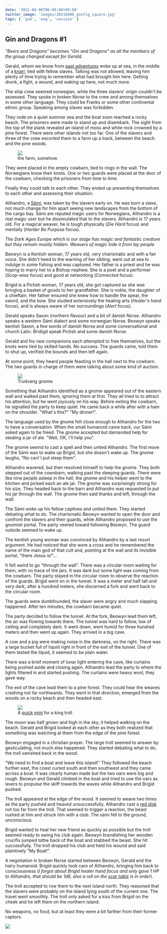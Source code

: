 ```yaml
---
date: '2021-04-06T06:00:00+09:00'
twitter_image: 'images/20210406_gnofig_square.jpg'
tags: [ 'gnd', 'wog', 'session' ]
---
```


## Gin and Dragons #1

_"Beers and Dragons" becomes "Gin and Dragons" as all the members of the group changed except for Gerald._

Gerald, whom we know from [past adventures](index.html#bnd) woke up at sea, in the middle of a [knarr](https://en.wikipedia.org/wiki/Knarr), tied with fellow slaves. Talking was not allowed, leaving him plenty of time trying to remember what had brought him here. Getting drunk, a fight, a wound, and waking up here, not much more.

The ship crew seemed norwegian, while the three slavers' origin couldn't be assessed. They spoke in broken Norse to the crew and among themselves in some other language. They could be Franks or some other continental ethnic group. Speaking among slaves was forbidden.

They rode on a quiet summer sea and the boat soon reached a rocky beach. The prisoners were made to stand up and disembark. The sight from the top of the plank revealed an island of moss and white rock crowned by a pine forest. There were other islands not too far. One of the slavers and three of the crew escorted them to a farm up a track, between the beach and the pine woods.

<figure class="right">
<a href="images/20210406_farm.jpg"><img src="images/20210406_farm.jpg" loading="lazy" /></a>
<figcaption>
the farm, somehow
</figcaption>
</figure>

They were placed in the empty cowbarn, tied to rings in the wall. The Norwegians know their knots. One or two guards were placed at the door of the cowbarn, checking the prisoners from time to time.

Finally they could talk to each other. They ended up presenting themselves to each other and assessing their situation.

Alihandro, a [Sámi](https://en.wikipedia.org/wiki/S%C3%A1mi_people), was taken by the slavers early on. He was born a slave, not much change for him apart seeing new landscapes from the bottom of the cargo bay. Sámi are reputed magic users for Norwegians, Alihandro is a real magic user but he dissimulated that to the slavers. Alihandro is 17 years old. For a magical weaver, he is tough physically (_Die Hard_ focus) and mentally (_Harder Be Purpose_ focus).

_The Dark Ages Europe which is our stage has magic and fantastic creature but they remain mostly hidden. Weavers of magic hide it from lay people_

Beowyn is a Kentish woman, 17 years old, very charismatic and with a fair voice. She didn't heed to the warning of her sibling, went out at sea to indulge in some fishing and was captured. Her father is a priest and he was hoping to marry her to a Bishop nephew. She is a poet and a performer (_Scop-wise_ focus) and good at networking (_Connected_ focus).

Brigid is a Pictish woman, 17 years old, she got captured as she was bringing a basket of goods to her grandfather. She is noble, the daughter of a chieftain. Her father ensured she knew how to handle the spear, the sword, and the bow. She studied extensively the healing arts (_Healer's hand_ focus), and is always aware of her surroundings (_Alert_ focus).

Gerald speaks Saxon (northern flavour) and a bit of danish Norse. Alihandro speaks a western Sámi dialect and some norwegian Norse. Beowyn speaks kentish Saxon, a few words of danish Norse and some conversational and church Latin. Bridigd speak Pictish and some danish Norse.

Gerald and his new companions each attempted to free themselves, but the knots were tied by skilled hands. No success. The guards came, told them to shut up, verified the bounds and then left again.

At some point, they heard people feasting in the hall next to the cowbarn. The two guards in charge of them were talking about some kind of auction.

<figure class="left">
<img src="images/20210406_gnome.jpg" loading="lazy" />
<figcaption>
Trudvang gnome
</figcaption>
</figure>

Something that Alihandro identified as a gnome appeared out of the eastern wall and walked past them, ignoring them at first. They all tried to to attract his attention, but he went joyously on his way. Before exiting the cowbarn, he signalled the party to keep quiet. He came back a while after with a ham on the shoulder. "What's this?" "My dinner!".

The language used by the gnome felt close enough to Alihandro for the two to have a conversation. When the small humanoid came back, our Sámi asked again to be freed. The gnome accepted but demanded help for stealing a jar of ale. "Well, OK, I'll help you".

The gnome seemd to cast a spell and then untied Alihandro. The first move of the Sámi was to wake up Brigid, but she doesn't wake up. The gnome laughs, "No can! I put sleep them".

Alihandro wavered, but then resolved himself to help the gnome. They both stepped out of the cownbarn, walking past the sleeping guards. There were like nine people asleep in the hall, the gnome and his helper went to the kitchen and picked each an ale jar. The gnome was surprisingly strong for his size. They headed back to the barn and Alihandro was requested to put his jar through the wall. The gnome then said thanks and left, through the wall.

The Sámi woke up his fellow captives and untied them. They started debating what to do. The charismatic Beowyn wanted to open the door and confront the slavers and their guards, while Alihandro proposed to use the gnomish portal. The party veered toward following Beowyn. The guard outside seemed to wake up.

The kentish young woman was convinced by Alihandro by a last resort argument. He had noticed that she wore a cross and he remembered the name of the main god of that cult and, pointing at the wall and its invisible portal, "there Jesus is!"...

It felt weird to go "through the wall". There was a circular room waiting for them, with no trace of the jars. It was dark but some light was coming from the cowbarn. The party stayed in the circular room to observe the reaction of the guards. Brigid went on in the tunnel. It was a meter and half tall and very dark, after a hundred meters, she discerned a fork and went back to the circular room.

The guards were dumbfounded, the slaver were angry and much slapping happened. After ten minutes, the cowbarn became quiet.

The party decided to follow the tunnel. At the fork, Beowyn lead them left, the air was flowing towards there. The tunnel was hard to follow, low of ceiling and completely dark. It went down, went humid for three hundred meters and then went up again. They arrived in a big cave.

A cow and a pig were making noise in the darkness, on the right. There was a large bucket full of liquid right in front of the exit of the tunnel. One of them tested the liquid, it seemed to be plain water.

There was a brief moment of lunar light entering the cave, like curtains being pushed aside and closing again. Alihandro lead the party to where the lights filtered in and started pushing. The curtains were heavy wool, they gave way.

The exit of the cave lead them to a pine forest. They could hear the weaves crashing not far northwards. They went in that direction, emerged from the woods on a rocky beach and then headed east.

<!--
<script src="https://embed.github.com/view/3d/jmettraux/rpg.scad/master/_stl/king_troll.stl"></script>
-->

<figure class="right">
<a href=""><img src="images/20210406_trolfig.jpg" loading="lazy" /></a>
<figcaption>
A <a href="https://github.com/jmettraux/rpg.scad/blob/master/minis/king_troll.scad">quick</a> <a href="https://github.com/jmettraux/rpg.scad/blob/master/_stl/king_troll.stl">mini</a> for a king troll
</figcaption>
</figure>

The moon was half grown and high in the sky, it helped walking on the beach. Gerald and Brigid looked at each other as they both realized that something was watching at them from the edge of the pine forest.

Beowyn engaged in a christian prayer. The large troll seemed to answer by gesticulating, not much else happened. They started debating what to do, the troll vanished back in the wood.

"We need to find a boat and leave this island!" They followed the beach further east, the coast curled south and then southwest and they came across a boat. It was clearly human made but the two oars were big and rough. Beowyn and Gerald climbed in the boat and tried to use the oars as levers to propulse the skiff towards the waves while Alihandro and Brigid pushed.

The troll appeared at the edge of the wood. It seemed to weave two times as the party pushed and heaved unsuccessfully. Alihandro cast a [red disk](https://github.com/jmettraux/aac_magic/blob/90f7fa18cbfd24894d9e562926801909baaac237/src/spells.md#red-disk) not too far from the troll. That seemed to trigger a reaction, the beast rushed at him and struck him with a club. The sámi fell to the ground, unconscious.

Brigid wanted to heal her new friend as quickly as possible but the troll seemed ready to swing his club again. Beowyn brandishing her wooden crucifix jumped tothe back of the boat and stabbed the beast. She hit successfully. The troll dropped his club and held his wound and said plaintively "My Boat!".

A negotiation in broken Norse started between Beowyn, Gerald and the hairy humanoid. Brigid quickly took care of Alihandro, bringing him back to consciousness (_I forgot about Brigid healer hand focus and only gave 1 HP to Alihandro, that should be 1d6, also a roll on the [scar table](images/20210131_scars.jpg) is in order_).

The troll accepted to row them to the next island north. They reasoned that the slavers were probably on the island lying south of the current one. The travel went smoothly. The troll only asked for a kiss from Brigid on the cheek and he left them on the northern island.

No weapons, no food, but at least they were a bit farther from their former captors.

<img class="pix" src="/images/pix.png?t=gnd1" loading="lazy" />

